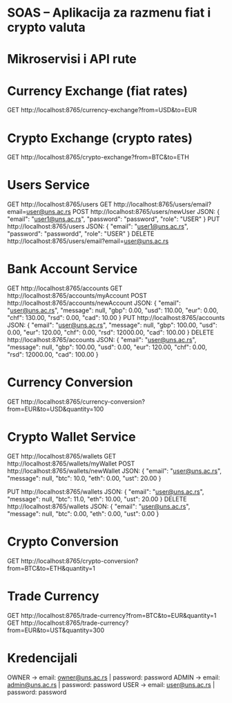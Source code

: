 # SOAS – Aplikacija za razmenu fiat i crypto valuta  

# Mikroservisi i API rute

# Currency Exchange (fiat rates)
GET http://localhost:8765/currency-exchange?from=USD&to=EUR

# Crypto Exchange (crypto rates)
GET http://localhost:8765/crypto-exchange?from=BTC&to=ETH

# Users Service
GET    http://localhost:8765/users
GET    http://localhost:8765/users/email?email=user@uns.ac.rs
POST   http://localhost:8765/users/newUser
	JSON:
	{
    		"email": "user1@uns.ac.rs",
    		"password": "password",
    		"role": "USER"
	}
PUT    http://localhost:8765/users
	JSON:
	{
    		"email": "user1@uns.ac.rs",
    		"password": "passwordd",
    		"role": "USER"
	}
DELETE http://localhost:8765/users/email?email=user@uns.ac.rs

# Bank Account Service
GET    http://localhost:8765/accounts
GET    http://localhost:8765/accounts/myAccount
POST   http://localhost:8765/accounts/newAccount
	JSON:
	{
    		"email": "user@uns.ac.rs",
    		"message": null,
    		"gbp": 0.00,
    		"usd": 110.00,
    		"eur": 0.00,
    		"chf": 130.00,
    		"rsd": 0.00,
    		"cad": 10.00
	}
PUT    http://localhost:8765/accounts
	JSON:
	{
    		"email": "user@uns.ac.rs",
    		"message": null,
    		"gbp": 100.00,
    		"usd": 0.00,
    		"eur": 120.00,
    		"chf": 0.00,
    		"rsd": 12000.00,
    		"cad": 100.00
	}
DELETE http://localhost:8765/accounts
	JSON:
	{
    		"email": "user@uns.ac.rs",
    		"message": null,
    		"gbp": 100.00,
    		"usd": 0.00,
    		"eur": 120.00,
    		"chf": 0.00,
    		"rsd": 12000.00,
    		"cad": 100.00
	}

# Currency Conversion 
GET http://localhost:8765/currency-conversion?from=EUR&to=USD&quantity=100 

# Crypto Wallet Service
GET    http://localhost:8765/wallets
GET    http://localhost:8765/wallets/myWallet
POST   http://localhost:8765/wallets/newWallet
	JSON:
	{
    		"email": "user@uns.ac.rs",
    		"message": null,
    		"btc": 10.0,
    		"eth": 0.00,
    		"ust": 20.00
	}

PUT    http://localhost:8765/wallets
	JSON:
	{
    		"email": "user@uns.ac.rs",
    		"message": null,
    		"btc": 11.0,
    		"eth": 10.00,
    		"ust": 20.00
	}
DELETE http://localhost:8765/wallets
	JSON:
	{
    		"email": "user@uns.ac.rs",
    		"message": null,
    		"btc": 0.00,
    		"eth": 0.00,
    		"ust": 0.00
	}

# Crypto Conversion
GET http://localhost:8765/crypto-conversion?from=BTC&to=ETH&quantity=1

# Trade Currency
GET http://localhost:8765/trade-currency?from=BTC&to=EUR&quantity=1
GET http://localhost:8765/trade-currency?from=EUR&to=UST&quantity=300

# Kredencijali

OWNER →  email: owner@uns.ac.rs   |  password: password
ADMIN →  email: admin@uns.ac.rs   |  password: password
USER  →  email: user@uns.ac.rs    |  password: password


